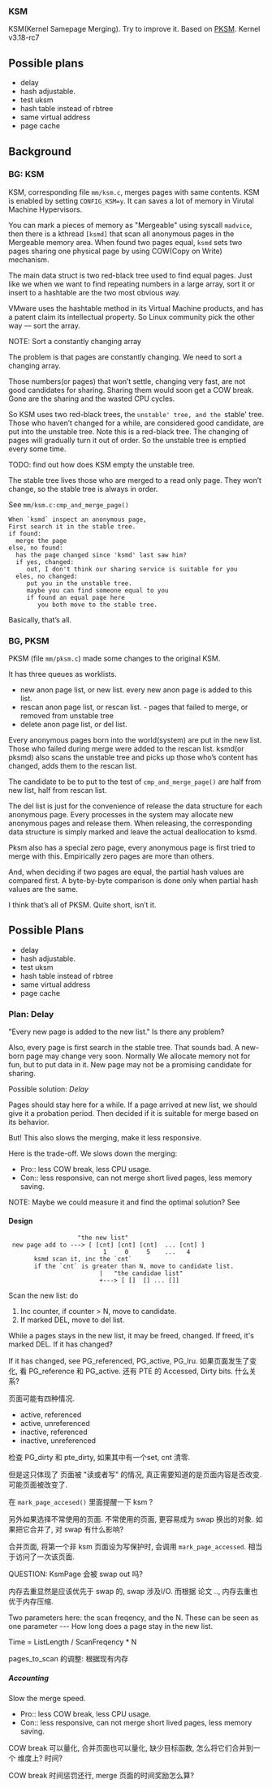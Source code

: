 ### KSM

KSM(Kernel Samepage Merging). Try to improve it. Based on
[PKSM](code.google.com/archive/p/pksm). Kernel v3.18-rc7

## Possible plans

* delay
* hash adjustable.
* test uksm
* hash table instead of rbtree
* same virtual address
* page cache

## Background

### BG: KSM

KSM, corresponding file `mm/ksm.c`, merges pages with same
contents. KSM is enabled by setting `CONFIG_KSM=y`. It can saves a lot
of memory in Virutal Machine Hypervisors.

You can mark a pieces of memory as "Mergeable" using syscall
`madvice`, then there is a kthread `[ksmd]` that scan all anonymous
pages in the Mergeable memory area. When found two pages equal, `ksmd`
sets two pages sharing one physical page by using COW(Copy on Write)
mechanism.

The main data struct is two red-black tree used to find equal pages.
Just like we when we want to find repeating numbers in a large array,
sort it or insert to a hashtable are the two most obvious way.

VMware uses the hashtable method in its Virtual Machine products, and
has a patent claim its intellectual property. So Linux community pick
the other way — sort the array.

NOTE: Sort a constantly changing array

The problem is that pages are constantly changing. We need to sort a
changing array.

Those numbers(or pages) that won’t settle, changing very fast, are not
good candidates for sharing. Sharing them would soon get a COW break.
Gone are the sharing and the wasted CPU cycles.

So KSM uses two red-black trees, the `unstable' tree, and the `stable'
tree. Those who haven’t changed for a while, are considered good
candidate, are put into the unstable tree. Note this is a red-black
tree. The changing of pages will gradually turn it out of order. So the
unstable tree is emptied every some time.

TODO: find out how does KSM empty the unstable tree.

The stable tree lives those who are merged to a read only page. They
won’t change, so the stable tree is always in order.

See `mm/ksm.c:cmp_and_merge_page()`

```
When `ksmd` inspect an anonymous page,
First search it in the stable tree.
if found:
  merge the page
else, no found:
  has the page changed since 'ksmd' last saw him?
  if yes, changed:
     out, I don't think our sharing service is suitable for you
  eles, no changed:
     put you in the unstable tree.
     maybe you can find someone equal to you
     if found an equal page here
        you both move to the stable tree.
```

Basically, that’s all.

### BG, PKSM

PKSM (file `mm/pksm.c`) made some changes to the
original KSM.

It has three queues as worklists.
- new anon page list, or new list.
  every new anon page is added to this list.
- rescan anon page list, or rescan list.  -
  pages that failed to merge, or removed from unstable tree
- delete anon page list, or del list.

Every anonymous pages born into the world(system) are put in the new
list. Those who failed during merge were added to the rescan list.
ksmd(or pksmd) also scans the unstable tree and picks up those who’s
content has changed, adds them to the rescan list.

The candidate to be to put to the test of `cmp_and_merge_page()` are
half from new list, half from rescan list.

The del list is just for the convenience of release the data structure
for each anonymous page. Every processes in the system may allocate new
anonymous pages and release them. When releasing, the corresponding data
structure is simply marked and leave the actual deallocation to ksmd.

Pksm also has a special zero page, every anonymous page is first tried
to merge with this. Empirically zero pages are more than others.

And, when deciding if two pages are equal, the partial hash values are
compared first. A byte-by-byte comparison is done only when partial hash
values are the same.

I think that’s all of PKSM. Quite short, isn’t it.

## Possible Plans

- delay
- hash adjustable.
- test uksm
- hash table instead of rbtree
- same virtual address
- page cache

### Plan: Delay

"Every new page is added to the new list." Is there any problem?

Also, every page is first search in the stable tree. That sounds bad.
A new-born page may change very soon. Normally We allocate memory
not for fun, but to put data in it. New page may not be a promising
candidate for sharing.

Possible solution: *Delay*

Pages should stay here for a while. If a page arrived at new list, we
should give it a probation period. Then decided if it is suitable for
merge based on its behavior.

But! This also slows the merging, make it less responsive.

Here is the trade-off. We slows down the merging:

* Pro:: less COW break, less CPU usage.
* Con:: less responsive, can not merge short lived pages, less memory saving.

NOTE: Maybe we could measure it and find the optimal solution? See


#### Design

```
                   "the new list"
 new page add to ---> [ [cnt] [cnt] [cnt]  ... [cnt] ]
                          1     0     5    ...   4
       ksmd scan it, inc the `cnt`
       if the `cnt` is greater than N, move to candidate list.
                         |   "the candidae list"
                         +---> [ []  [] ... []]
```
Scan the new list: do

1. Inc counter, if counter > N, move to candidate.
2. If marked DEL, move to del list.

While a pages stays in the new list, it may be freed, changed. If freed,
it's marked DEL. If it has changed?

If it has changed, see PG_referenced, PG_active, PG_lru.
如果页面发生了变化, 看 PG_reference 和 PG_active. 还有 PTE 的 Accessed, Dirty bits.
什么关系?

页面可能有四种情况.
* active, referenced
* active, unreferenced
* inactive, referenced
* inactive, unreferenced

检查 PG_dirty 和 pte_dirty, 如果其中有一个set, cnt 清零.

但是这只体现了 页面被 "读或者写" 的情况, 真正需要知道的是页面内容是否改变.
可能页面被改变了.

在 `mark_page_accesed()` 里面提醒一下 ksm ?


另外如果选择不常使用的页面.
不常使用的页面, 更容易成为 swap 换出的对象.
如果把它合并了, 对 swap 有什么影响?

合并页面, 将第一个非 ksm 页面设为写保护时, 会调用 `mark_page_accessed`.
相当于访问了一次该页面.

QUESTION: KsmPage 会被 swap out 吗?

内存去重显然是应该优先于 swap 的, swap 涉及I/O. 而根据 论文 ..,
内存去重也优于内存压缩.

Two parameters here: the scan freqency, and the N. These can be seen as one
parameter --- How long does a page stay in the new list.

Time = ListLength / ScanFreqency * N

pages_to_scan 的调整:
根据现有内存



##### Accounting

Slow the merge speed.

* Pro:: less COW break, less CPU usage.
* Con:: less responsive, can not merge short lived pages, less memory saving.

COW break 可以量化, 合并页面也可以量化, 缺少目标函数, 怎么将它们合并到一个
维度上? 时间?

COW break 时间惩罚还行, merge 页面的时间奖励怎么算?






